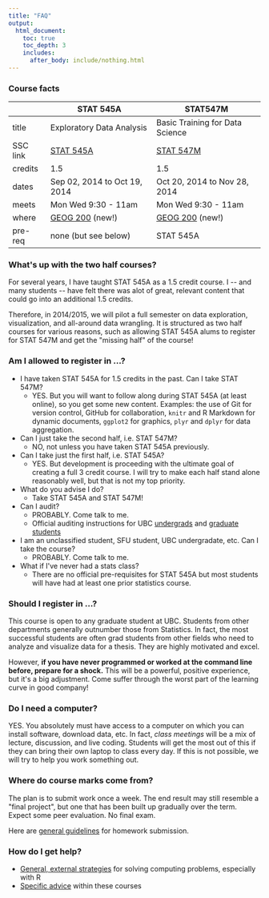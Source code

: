 ```yaml
---
title: "FAQ"
output:
  html_document:
    toc: true
    toc_depth: 3
    includes:
      after_body: include/nothing.html
---
```


### Course facts

|          | STAT 545A                       | STAT547M                        |
|----------|---------------------------------|---------------------------------|
| title    | Exploratory Data Analysis       | Basic Training for Data Science |
| SSC link | [STAT 545A][SSC 545A]           | [STAT 547M][SSC 547M]           |
| credits  | 1.5                             | 1.5                             |
| dates    | Sep 02, 2014 to Oct 19, 2014    | Oct 20, 2014 to Nov 28, 2014    |
| meets    | Mon Wed 9:30 - 11am             | Mon Wed 9:30 - 11am             |
| where    | [GEOG 200][geog200] (new!)      | [GEOG 200][geog200] (new!)      |
| pre-req  | none (but see below)            | STAT 545A                       |

[esb1042]: http://www.maps.ubc.ca/?225
[geog200]: http://www.students.ubc.ca/classroomservices/buildings-and-classrooms/?code=GEOG&room=200
[SSC 545A]: https://courses.students.ubc.ca/cs/main?pname=subjarea&tname=subjareas&req=5&dept=STAT&course=545A&section=101
[SSC 547M]: https://courses.students.ubc.ca/cs/main?pname=subjarea&tname=subjareas&req=5&dept=STAT&course=547M&section=101

### What's up with the two half courses?

For several years, I have taught STAT 545A as a 1.5 credit course. I -- and many students -- have felt there was alot of great, relevant content that could go into an additional 1.5 credits.

Therefore, in 2014/2015, we will pilot a full semester on data exploration, visualization, and all-around data wrangling. It is structured as two half courses for various reasons, such as allowing STAT 545A alums to register for STAT 547M and get the "missing half" of the course!

### Am I allowed to register in ...?

  * I have taken STAT 545A for 1.5 credits in the past. Can I take STAT 547M?
    - YES. But you will want to follow along during STAT 545A (at least online), so you get some new content. Examples: the use of Git for version control, GitHub for collaboration, `knitr` and R Markdown for dynamic documents, `ggplot2` for graphics, `plyr` and `dplyr` for data aggregation.
  * Can I just take the second half, i.e. STAT 547M?
    - NO, not unless you have taken STAT 545A previously.
  * Can I take just the first half, i.e. STAT 545A?
    - YES. But development is proceeding with the ultimate goal of creating a full 3 credit course. I will try to make each half stand alone reasonably well, but that is not my top priority.
  * What do you advise I do?
    - Take STAT 545A and STAT 547M!
  * Can I audit?
    - PROBABLY. Come talk to me.
    - Official auditing instructions for UBC [undergrads](http://students.ubc.ca/enrolment/courses/academic-planning/audit) and [graduate students](http://www.grad.ubc.ca/current-students/managing-your-program/audit)
  * I am an unclassified student, SFU student, UBC undergradate, etc. Can I take the course?
    - PROBABLY. Come talk to me.
  * What if I've never had a stats class?
    - There are no official pre-requisites for STAT 545A but most students will have had at least one prior statistics course.

### Should I register in ...?

This course is open to any graduate student at UBC. Students from other departments generally outnumber those from Statistics. In fact, the most successful students are often grad students from other fields who need to analyze and visualize data for a thesis. They are highly motivated and excel.

However, __if you have never programmed or worked at the command line before, prepare for a shock.__ This will be a powerful, positive experience, but it's a big adjustment. Come suffer through the worst part of the learning curve in good company!

### Do I need a computer?

YES. You absolutely must have access to a computer on which you can install software, download data, etc. In fact, *class meetings* will be a mix of lecture, discussion, and live coding. Students will get the most out of this if they can bring their own laptop to class every day. If this is not possible, we will try to help you work something out.

### Where do course marks come from?

The plan is to submit work once a week. The end result may still resemble a "final project", but one that has been built up gradually over the term. Expect some peer evaluation. No final exam.

Here are [general guidelines](hw00_homework-guidelines.html) for homework submission.

### How do I get help?

  * [General, external strategies](help-general.html) for solving computing problems, especially with R
  * [Specific advice](help-STAT545.html) within these courses